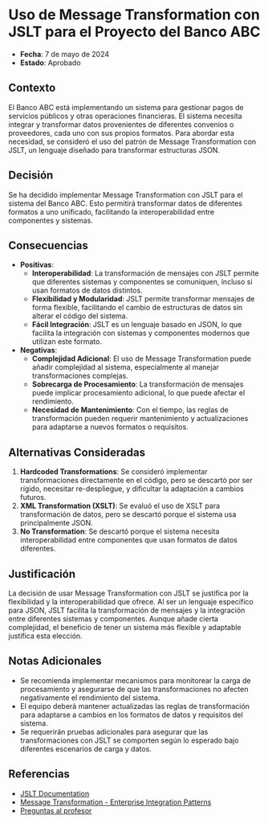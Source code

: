 # Uso de Message Transformation con JSLT para el Proyecto del Banco ABC

- **Fecha**: 7 de mayo de 2024
- **Estado**: Aprobado

## Contexto
El Banco ABC está implementando un sistema para gestionar pagos de servicios públicos y otras operaciones financieras. El sistema necesita integrar y transformar datos provenientes de diferentes convenios o proveedores, cada uno con sus propios formatos. Para abordar esta necesidad, se consideró el uso del patrón de Message Transformation con JSLT, un lenguaje diseñado para transformar estructuras JSON.

## Decisión
Se ha decidido implementar Message Transformation con JSLT para el sistema del Banco ABC. Esto permitirá transformar datos de diferentes formatos a uno unificado, facilitando la interoperabilidad entre componentes y sistemas.

## Consecuencias
- **Positivas**:
    - **Interoperabilidad**: La transformación de mensajes con JSLT permite que diferentes sistemas y componentes se comuniquen, incluso si usan formatos de datos distintos.
    - **Flexibilidad y Modularidad**: JSLT permite transformar mensajes de forma flexible, facilitando el cambio de estructuras de datos sin alterar el código del sistema.
    - **Fácil Integración**: JSLT es un lenguaje basado en JSON, lo que facilita la integración con sistemas y componentes modernos que utilizan este formato.
- **Negativas**:
    - **Complejidad Adicional**: El uso de Message Transformation puede añadir complejidad al sistema, especialmente al manejar transformaciones complejas.
    - **Sobrecarga de Procesamiento**: La transformación de mensajes puede implicar procesamiento adicional, lo que puede afectar el rendimiento.
    - **Necesidad de Mantenimiento**: Con el tiempo, las reglas de transformación pueden requerir mantenimiento y actualizaciones para adaptarse a nuevos formatos o requisitos.

## Alternativas Consideradas
1. **Hardcoded Transformations**: Se consideró implementar transformaciones directamente en el código, pero se descartó por ser rígido, necesitar re-despliegue, y dificultar la adaptación a cambios futuros.
2. **XML Transformation (XSLT)**: Se evaluó el uso de XSLT para transformación de datos, pero se descartó porque el sistema usa principalmente JSON.
3. **No Transformation**: Se descartó porque el sistema necesita interoperabilidad entre componentes que usan formatos de datos diferentes.

## Justificación
La decisión de usar Message Transformation con JSLT se justifica por la flexibilidad y la interoperabilidad que ofrece. Al ser un lenguaje específico para JSON, JSLT facilita la transformación de mensajes y la integración entre diferentes sistemas y componentes. Aunque añade cierta complejidad, el beneficio de tener un sistema más flexible y adaptable justifica esta elección.

## Notas Adicionales
- Se recomienda implementar mecanismos para monitorear la carga de procesamiento y asegurarse de que las transformaciones no afecten negativamente el rendimiento del sistema.
- El equipo deberá mantener actualizadas las reglas de transformación para adaptarse a cambios en los formatos de datos y requisitos del sistema.
- Se requerirán pruebas adicionales para asegurar que las transformaciones con JSLT se comporten según lo esperado bajo diferentes escenarios de carga y datos.

## Referencias
- [JSLT Documentation](https://github.com/schibsted/jslt)
- [Message Transformation - Enterprise Integration Patterns](https://www.enterpriseintegrationpatterns.com/patterns/messaging/MessageTranslator.html)
- [Preguntas al profesor](https://github.com/militoromero10/UJaveriana-AES-ModVal/tree/master/patrones/exam/exam/ADR/ref/preguntas.pdf)